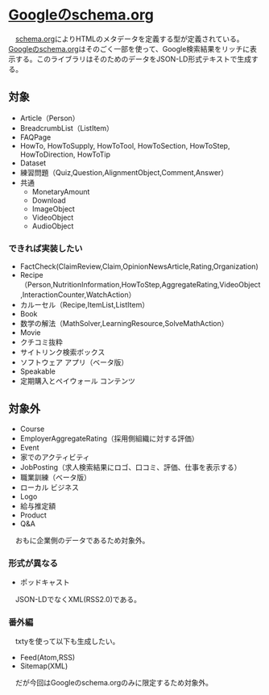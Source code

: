 # [Googleのschema.org][]

[schema.org]:https://schema.org/
[Googleのschema.org]:https://developers.google.com/search/docs/advanced/structured-data/search-gallery?hl=ja

　[schema.org][]によりHTMLのメタデータを定義する型が定義されている。[Googleのschema.org][]はそのごく一部を使って、Google検索結果をリッチに表示する。このライブラリはそのためのデータをJSON-LD形式テキストで生成する。

## 対象

* Article（Person）
* BreadcrumbList（ListItem）
* FAQPage
* HowTo, HowToSupply, HowToTool, HowToSection, HowToStep, HowToDirection, HowToTip
* Dataset
* 練習問題（Quiz,Question,AlignmentObject,Comment,Answer）
* 共通
    * MonetaryAmount
    * Download
    * ImageObject
    * VideoObject
    * AudioObject

### できれば実装したい

* FactCheck(ClaimReview,Claim,OpinionNewsArticle,Rating,Organization)
* Recipe（Person,NutritionInformation,HowToStep,AggregateRating,VideoObject,InteractionCounter,WatchAction）
* カルーセル（Recipe,ItemList,ListItem）
* Book
* 数学の解法（MathSolver,LearningResource,SolveMathAction）
* Movie
* クチコミ抜粋
* サイトリンク検索ボックス
* ソフトウェア アプリ（ベータ版）
* Speakable
* 定期購入とペイウォール コンテンツ

## 対象外

* Course
* EmployerAggregateRating（採用側組織に対する評価）
* Event
* 家でのアクティビティ
* JobPosting（求人検索結果にロゴ、口コミ、評価、仕事を表示する）
* 職業訓練（ベータ版）
* ローカル ビジネス
* Logo
* 給与推定額
* Product
* Q&A

　おもに企業側のデータであるため対象外。

### 形式が異なる

* ポッドキャスト

　JSON-LDでなくXML(RSS2.0)である。

### 番外編

　txtyを使って以下も生成したい。

* Feed(Atom,RSS)
* Sitemap(XML)

　だが今回はGoogleのschema.orgのみに限定するため対象外。

